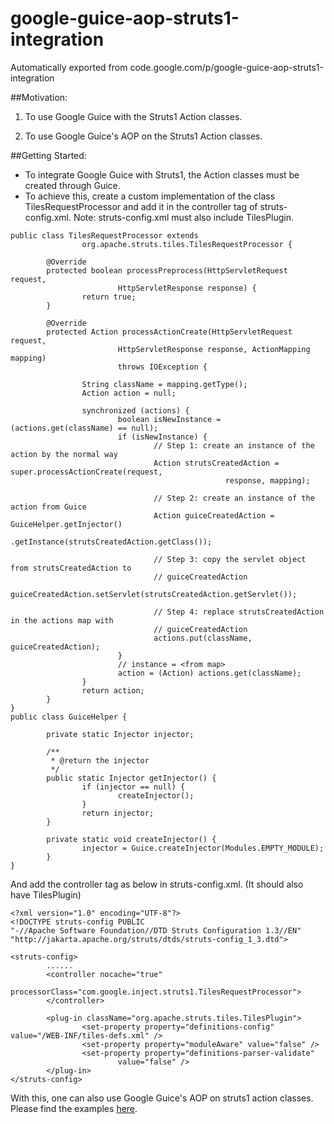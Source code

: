 # google-guice-aop-struts1-integration
Automatically exported from code.google.com/p/google-guice-aop-struts1-integration

##Motivation:
1. To use Google Guice with the Struts1 Action classes.

2. To use Google Guice's AOP on the Struts1 Action classes.

##Getting Started:
* To integrate Google Guice with Struts1, the Action classes must be created through Guice.
* To achieve this, create a custom implementation of the class TilesRequestProcessor and add it in the controller tag of struts-config.xml. Note: struts-config.xml must also include TilesPlugin.
```
public class TilesRequestProcessor extends
                org.apache.struts.tiles.TilesRequestProcessor {

        @Override
        protected boolean processPreprocess(HttpServletRequest request,
                        HttpServletResponse response) {
                return true;
        }

        @Override
        protected Action processActionCreate(HttpServletRequest request,
                        HttpServletResponse response, ActionMapping mapping)
                        throws IOException {
                
                String className = mapping.getType();
                Action action = null;
                
                synchronized (actions) {
                        boolean isNewInstance = (actions.get(className) == null);
                        if (isNewInstance) {
                                // Step 1: create an instance of the action by the normal way
                                Action strutsCreatedAction = super.processActionCreate(request,
                                                response, mapping);

                                // Step 2: create an instance of the action from Guice
                                Action guiceCreatedAction = GuiceHelper.getInjector()
                                                .getInstance(strutsCreatedAction.getClass());

                                // Step 3: copy the servlet object from strutsCreatedAction to
                                // guiceCreatedAction
                                guiceCreatedAction.setServlet(strutsCreatedAction.getServlet());

                                // Step 4: replace strutsCreatedAction in the actions map with
                                // guiceCreatedAction
                                actions.put(className, guiceCreatedAction);
                        }
                        // instance = <from map>
                        action = (Action) actions.get(className);
                }
                return action;
        }
}
public class GuiceHelper {

        private static Injector injector;

        /**
         * @return the injector
         */
        public static Injector getInjector() {
                if (injector == null) {
                        createInjector();
                }
                return injector;
        }

        private static void createInjector() {
                injector = Guice.createInjector(Modules.EMPTY_MODULE);
        }
}
```
And add the controller tag as below in struts-config.xml. (It should also have TilesPlugin)

```
<?xml version="1.0" encoding="UTF-8"?>
<!DOCTYPE struts-config PUBLIC 
"-//Apache Software Foundation//DTD Struts Configuration 1.3//EN" 
"http://jakarta.apache.org/struts/dtds/struts-config_1_3.dtd">

<struts-config>
        ......
        <controller nocache="true"
                processorClass="com.google.inject.struts1.TilesRequestProcessor">
        </controller>

        <plug-in className="org.apache.struts.tiles.TilesPlugin">
                <set-property property="definitions-config" value="/WEB-INF/tiles-defs.xml" />
                <set-property property="moduleAware" value="false" />
                <set-property property="definitions-parser-validate"
                        value="false" />
        </plug-in>
</struts-config>
```

With this, one can also use Google Guice's AOP on struts1 action classes. Please find the examples [here](https://github.com/sripad/google-guice-aop-struts1-integration/tree/master/src/main/java/com/google/inject/struts1/example).
